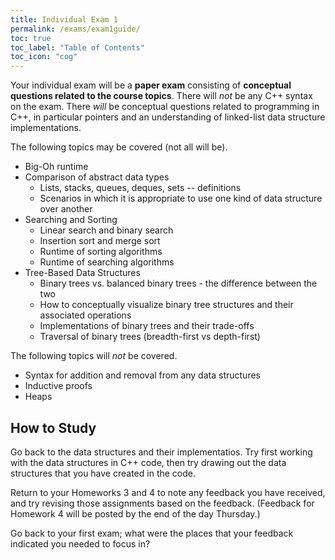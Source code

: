 ```yaml
---
title: Individual Exam 1
permalink: /exams/exam1guide/
toc: true
toc_label: "Table of Contents"
toc_icon: "cog"
---
```


Your individual exam will be a **paper exam** consisting of **conceptual questions related to the course topics**. There will _not_ be any C++ syntax on the exam. There _will_ be conceptual questions related to programming in C++, in particular pointers and an understanding of linked-list data structure implementations.

The following topics may be covered (not all will be).

- Big-Oh runtime
- Comparison of abstract data types
  - Lists, stacks, queues, deques, sets -- definitions
  - Scenarios in which it is appropriate to use one kind of data structure over another
- Searching and Sorting
  - Linear search and binary search
  - Insertion sort and merge sort 
  - Runtime of sorting algorithms
  - Runtime of searching algorithms 
- Tree-Based Data Structures
  - Binary trees vs. balanced binary trees - the difference between the two
  - How to conceptually visualize binary tree structures and their associated operations
  - Implementations of binary trees and their trade-offs 
  - Traversal of binary trees (breadth-first vs depth-first)

The following topics will _not_ be covered.

- Syntax for addition and removal from any data structures
- Inductive proofs 
- Heaps

## How to Study

Go back to the data structures and their implementatios. Try first working with the data structures in C++ code, then try drawing out the data structures that you have created in the code. 

Return to your Homeworks 3 and 4 to note any feedback you have received, and try revising those assignments based on the feedback. (Feedback for Homework 4 will be posted by the end of the day Thursday.) 

Go back to your first exam; what were the places that your feedback indicated you needed to focus in? 